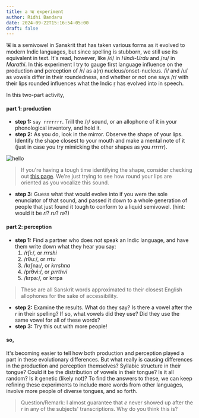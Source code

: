 ```yaml
---
title: a ऋ experiment
author: Ridhi Bandaru
date: 2024-09-22T15:16:54-05:00
draft: false
---
```

ऋ is a semivowel in Sanskrit that has taken various forms as it evolved to modern Indic languages, but since spelling is stubborn, we still use its equivalent in text. It's read, however, like /ɾi/ in *Hindi-Urdu* and /ɾu/ in *Marathi*. In this experiment I try to gauge first language influence on the production and perception of /r/ as a(n) nucleus/onset-nucleus. /i/ and /u/ as vowels differ in their roundedness, and whether or not one says /r/ with their lips rounded influences what the Indic ṛ has evolved into in speech. 

In this two-part activity, 
#### part 1: production
- **step 1:** `say rrrrrrr`. Trill the /ṛ/ sound, or an allophone of it in your phonological inventory, and hold it.
- **step 2:** As you do, look in the mirror. Observe the shape of your lips. Identify the shape closest to your mouth and make a mental note of it (just in case you try mimicking the other shapes as you *rrrrrr*).

![hello](/blog/images/lipshape.png)
>If you're having a tough time identifying the shape, consider checking out [this page](https://en.wikipedia.org/wiki/Roundedness#:~:text=When%20a%20rounded%20vowel%20is,vowels%20tend%20to%20be%20rounded.). We're just trying to see how round your lips are oriented as you vocalize this sound.
>
- **step 3:** Guess what that would evolve into if you were the sole enunciator of that sound, and passed it down to a whole generation of people that just found it tough to conform to a liquid semivowel. (hint: would it be *ri*? *ru*? *rə*?)
#### part 2: perception
- **step 1:** Find a partner who does _not_ speak an Indic language, and have them write down what they hear you say:
	1. /rʃi:/, or *rrrshi*
	2. /rθu:/, or *rrtu*
	3. /krʃna:/, or *krrshna*
	4. /prθvi:/, or *prrthvi*
	5. /krpa:/, or krrpa
> These are all Sanskrit words approximated to their closest English allophones for the sake of accessibility. 
- **step 2:** Examine the results. What do they say? Is there a vowel after the *r* in their spelling? If so, what vowels did they use? Did they use the same vowel for all of these words?
- **step 3:** Try this out with more people!

#### so,

It's becoming easier to tell how both production and perception played a part in these evolutionary differences. But what really is causing differences in the production and perception themselves? Syllabic structure in their tongue? Could it be the distribution of vowels in their tongue?  Is it all random? Is it genetic (likely not)? To find the answers to these, we can keep refining these experiments to include more words from other languages, involve more people of diverse tongues, and so forth. 

> Question/Remark: I almost guarantee that *e* never showed up after the *r* in any of the subjects' transcriptions. Why do you think this is? 
